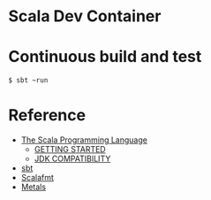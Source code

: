 # Scala Dev Container

# Continuous build and test

```console
$ sbt ~run
```

# Reference

- [The Scala Programming Language](https://www.scala-lang.org/)
  - [GETTING STARTED](https://docs.scala-lang.org/getting-started/index.html)
  - [JDK COMPATIBILITY](https://docs.scala-lang.org/overviews/jdk-compatibility/overview.html)
- [sbt](https://www.scala-sbt.org/index.html)
- [Scalafmt](https://scalameta.org/scalafmt/)
- [Metals](https://scalameta.org/metals/docs/editors/vscode/)